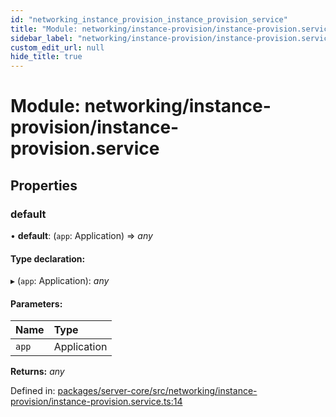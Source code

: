 ```yaml
---
id: "networking_instance_provision_instance_provision_service"
title: "Module: networking/instance-provision/instance-provision.service"
sidebar_label: "networking/instance-provision/instance-provision.service"
custom_edit_url: null
hide_title: true
---
```


# Module: networking/instance-provision/instance-provision.service

## Properties

### default

• **default**: (`app`: Application) => *any*

#### Type declaration:

▸ (`app`: Application): *any*

#### Parameters:

Name | Type |
:------ | :------ |
`app` | Application |

**Returns:** *any*

Defined in: [packages/server-core/src/networking/instance-provision/instance-provision.service.ts:14](https://github.com/xr3ngine/xr3ngine/blob/77d12cea0/packages/server-core/src/networking/instance-provision/instance-provision.service.ts#L14)
